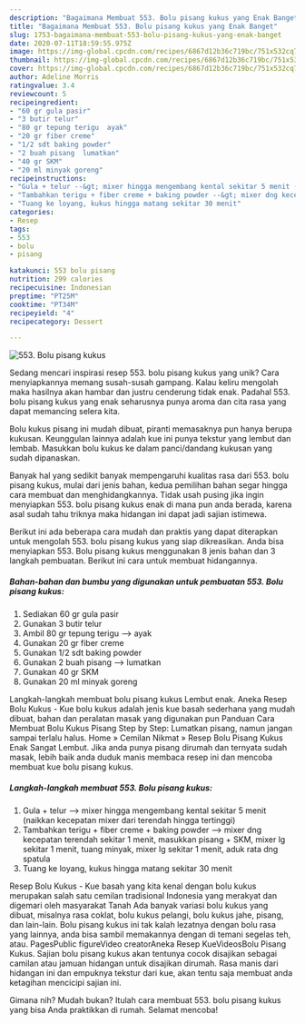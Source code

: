 ```yaml
---
description: "Bagaimana Membuat 553. Bolu pisang kukus yang Enak Banget"
title: "Bagaimana Membuat 553. Bolu pisang kukus yang Enak Banget"
slug: 1753-bagaimana-membuat-553-bolu-pisang-kukus-yang-enak-banget
date: 2020-07-11T18:59:55.975Z
image: https://img-global.cpcdn.com/recipes/6867d12b36c719bc/751x532cq70/553-bolu-pisang-kukus-foto-resep-utama.jpg
thumbnail: https://img-global.cpcdn.com/recipes/6867d12b36c719bc/751x532cq70/553-bolu-pisang-kukus-foto-resep-utama.jpg
cover: https://img-global.cpcdn.com/recipes/6867d12b36c719bc/751x532cq70/553-bolu-pisang-kukus-foto-resep-utama.jpg
author: Adeline Morris
ratingvalue: 3.4
reviewcount: 5
recipeingredient:
- "60 gr gula pasir"
- "3 butir telur"
- "80 gr tepung terigu  ayak"
- "20 gr fiber creme"
- "1/2 sdt baking powder"
- "2 buah pisang  lumatkan"
- "40 gr SKM"
- "20 ml minyak goreng"
recipeinstructions:
- "Gula + telur --&gt; mixer hingga mengembang kental sekitar 5 menit (naikkan kecepatan mixer dari terendah hingga tertinggi)"
- "Tambahkan terigu + fiber creme + baking powder --&gt; mixer dng kecepatan terendah sekitar 1 menit, masukkan pisang + SKM, mixer lg sekitar 1 menit, tuang minyak, mixer lg sekitar 1 menit, aduk rata dng spatula"
- "Tuang ke loyang, kukus hingga matang sekitar 30 menit"
categories:
- Resep
tags:
- 553
- bolu
- pisang

katakunci: 553 bolu pisang 
nutrition: 299 calories
recipecuisine: Indonesian
preptime: "PT25M"
cooktime: "PT34M"
recipeyield: "4"
recipecategory: Dessert

---
```



![553. Bolu pisang kukus](https://img-global.cpcdn.com/recipes/6867d12b36c719bc/751x532cq70/553-bolu-pisang-kukus-foto-resep-utama.jpg)

Sedang mencari inspirasi resep 553. bolu pisang kukus yang unik? Cara menyiapkannya memang susah-susah gampang. Kalau keliru mengolah maka hasilnya akan hambar dan justru cenderung tidak enak. Padahal 553. bolu pisang kukus yang enak seharusnya punya aroma dan cita rasa yang dapat memancing selera kita.

Bolu kukus pisang ini mudah dibuat, piranti memasaknya pun hanya berupa kukusan. Keunggulan lainnya adalah kue ini punya tekstur yang lembut dan lembab. Masukkan bolu kukus ke dalam panci/dandang kukusan yang sudah dipanaskan.

Banyak hal yang sedikit banyak mempengaruhi kualitas rasa dari 553. bolu pisang kukus, mulai dari jenis bahan, kedua pemilihan bahan segar hingga cara membuat dan menghidangkannya. Tidak usah pusing jika ingin menyiapkan 553. bolu pisang kukus enak di mana pun anda berada, karena asal sudah tahu triknya maka hidangan ini dapat jadi sajian istimewa.


Berikut ini ada beberapa cara mudah dan praktis yang dapat diterapkan untuk mengolah 553. bolu pisang kukus yang siap dikreasikan. Anda bisa menyiapkan 553. Bolu pisang kukus menggunakan 8 jenis bahan dan 3 langkah pembuatan. Berikut ini cara untuk membuat hidangannya.

<!--inarticleads1-->

##### Bahan-bahan dan bumbu yang digunakan untuk pembuatan 553. Bolu pisang kukus:

1. Sediakan 60 gr gula pasir
1. Gunakan 3 butir telur
1. Ambil 80 gr tepung terigu --&gt; ayak
1. Gunakan 20 gr fiber creme
1. Gunakan 1/2 sdt baking powder
1. Gunakan 2 buah pisang --&gt; lumatkan
1. Gunakan 40 gr SKM
1. Gunakan 20 ml minyak goreng


Langkah-langkah membuat bolu pisang kukus Lembut enak. Aneka Resep Bolu Kukus - Kue bolu kukus adalah jenis kue basah sederhana yang mudah dibuat, bahan dan peralatan masak yang digunakan pun Panduan Cara Membuat Bolu Kukus Pisang Step by Step: Lumatkan pisang, namun jangan sampai terlalu halus. Home » Cemilan Nikmat » Resep Bolu Pisang Kukus Enak Sangat Lembut. Jika anda punya pisang dirumah dan ternyata sudah masak, lebih baik anda duduk manis membaca resep ini dan mencoba membuat kue bolu pisang kukus. 

<!--inarticleads2-->

##### Langkah-langkah membuat 553. Bolu pisang kukus:

1. Gula + telur --&gt; mixer hingga mengembang kental sekitar 5 menit (naikkan kecepatan mixer dari terendah hingga tertinggi)
1. Tambahkan terigu + fiber creme + baking powder --&gt; mixer dng kecepatan terendah sekitar 1 menit, masukkan pisang + SKM, mixer lg sekitar 1 menit, tuang minyak, mixer lg sekitar 1 menit, aduk rata dng spatula
1. Tuang ke loyang, kukus hingga matang sekitar 30 menit


Resep Bolu Kukus - Kue basah yang kita kenal dengan bolu kukus merupakan salah satu cemilan tradisional Indonesia yang merakyat dan digemari oleh masyarakat Tanah Ada banyak variasi bolu kukus yang dibuat, misalnya rasa coklat, bolu kukus pelangi, bolu kukus jahe, pisang, dan lain-lain. Bolu pisang kukus ini tak kalah lezatnya dengan bolu rasa yang lainnya, anda bisa sambil memakannya dengan di temani segelas teh, atau. PagesPublic figureVideo creatorAneka Resep KueVideosBolu Pisang Kukus. Sajian bolu pisang kukus akan tentunya cocok disajikan sebagai camilan atau jamuan hidangan untuk disajikan dirumah. Rasa manis dari hidangan ini dan empuknya tekstur dari kue, akan tentu saja membuat anda ketagihan mencicipi sajian ini. 

Gimana nih? Mudah bukan? Itulah cara membuat 553. bolu pisang kukus yang bisa Anda praktikkan di rumah. Selamat mencoba!
